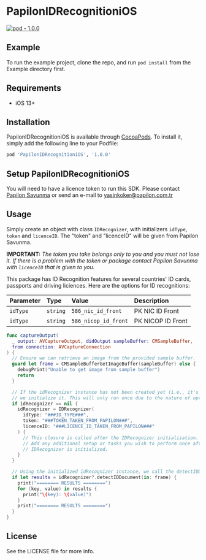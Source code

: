 # PapilonIDRecognitioniOS

[![pod - 1.0.0](https://img.shields.io/badge/pod-1.0.0-blue)](https://cocoapods.org/)

## Example

To run the example project, clone the repo, and run `pod install` from the Example directory first.

## Requirements
- iOS 13+

## Installation

PapilonIDRecognitioniOS is available through [CocoaPods](https://cocoapods.org). To install
it, simply add the following line to your Podfile:

```ruby
pod 'PapilonIDRecognitioniOS', '1.0.0'
```
## Setup PapilonIDRecognitioniOS
You will need to have a licence token to run this SDK. Please contact [Papilon Savunma](https://papilon.com.tr/tr/) or send an e-mail to yasinkoker@papilon.com.tr

## Usage

Simply create an object with class `IDRecognizer`, with initializers `idType`, `token` and `licenceID`. The "token" and "licenceID" will be given from Papilon Savunma.


**IMPORTANT:** *The token you take belongs only to you and you must not lose it. If there is a problem with the token or package contact Papilon Savunma with `licenceID` that is given to you.*

This package has ID Recognition features for several countries' ID cards, passports and driving liciences.
Here are the options for ID recognitions:


| Parameter | Type     | Value |         Description |
| :-------- | :------- | :---- | :------------------------- |
| `idType` | `string` | `586_nic_id_front`   | PK NIC ID Front |
| `idType` | `string` | `586_nicop_id_front`   | PK NICOP ID Front |


```swift
func captureOutput(
  _ output: AVCaptureOutput, didOutput sampleBuffer: CMSampleBuffer,
  from connection: AVCaptureConnection
) {
  // Ensure we can retrieve an image from the provided sample buffer.
  guard let frame = CMSampleBufferGetImageBuffer(sampleBuffer) else {
    debugPrint("Unable to get image from sample buffer")
    return
  }

  // If the idRecognizer instance has not been created yet (i.e., it's nil),
  // we initialize it. This will only run once due to the nature of optional values.
  if idRecognizer == nil {
    idRecognizer = IDRecognizer(
      idType: "###ID_TYPE###",
      token: "###TOKEN_TAKEN_FROM_PAPILON###",
      licenceID: "###LICENCE_ID_TAKEN_FROM_PAPILON###"
    ) {
      // This closure is called after the IDRecognizer initialization.
      // Add any additional setup or tasks you wish to perform once after
      // IDRecognizer is initialized.
    }
  }

  // Using the initialized idRecognizer instance, we call the detectIDDocument function.
  if let results = idRecognizer?.detectIDDocument(in: frame) {
    print("======== RESULTS ========")
    for (key, value) in results {
      print("\(key): \(value)")
    }
    print("======== RESULTS ========")
  }
}
```

## License

See the LICENSE file for more info.
